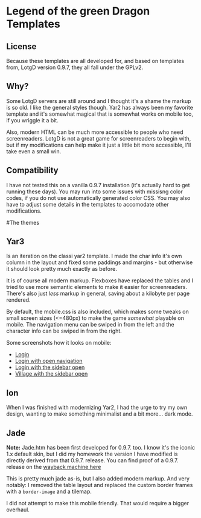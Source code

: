 # Legend of the green Dragon Templates

## License

Because these templates are all developed for, and based on templates from, LotgD version 0.9.7, they all fall under the GPLv2.

## Why?

Some LotgD servers are still around and I thought it's a shame the markup is so old. I like the general styles though. Yar2 has always been my favorite template and it's somewhat magical that is somewhat works on mobile too, if you wriggle it a bit.

Also, modern HTML can be much more accessible to people who need screenreaders. LotgD is not a great game for screenreaders to begin with, but if my modifications can help make it just a little bit more accessible, I'll take even a small win.

## Compatibility

I have not tested this on a vanilla 0.9.7 installation (it's actually hard to get running these days). You may run into some issues with missisng color codes, if you do not use automatically generated color CSS. You may also have to adjust some details in the templates to accomodate other modifications.

#The themes

## Yar3

Is an iteration on the classi yar2 template. I made the char info it's own column in the layout and fixed some paddings and margins - but otherwise it should look pretty much exactly as before.

It is of course all modern markup. Flexboxes have replaced the tables and I tried to use more semantic elements to make it easier for screenreaders. There's also just *less* markup in general, saving about a kilobyte per page rendered.

By default, the mobile.css is also included, which makes some tweaks on small screen sizes (<=480px) to make the game *somewhat* playable on mobile. The navigation menu can be swiped in from the left and the character info can be swiped in from the right.

Some screenshots how it looks on mobile:

* [Login](screenshots/yar3/yar3.png)
* [Login with open navigation](screenshots/yar3/login_navbar.png)
* [Login with the sidebar open](screenshots/yar3/login_sidebar.png)
* [Village with the sidebar open](screenshots/yar3/village_sidebar.png)

## Ion

When I was finished with modernizing Yar2, I had the urge to try my own design, wanting to make something minimalist and a bit more... dark mode.

## Jade

**Note:** Jade.htm has been first developed for 0.9.7. too. I know it's the iconic 1.x default skin, but I did my homework the version I have modified is directly derived from that 0.9.7. release.
You can find proof of a 0.9.7. release on the [wayback machine here](https://web.archive.org/web/20040611070409/http://hfs.cjb.net/games/LoGD/)

This is pretty much jade as-is, but I also added modern markup. And very notably: I removed the table layout and replaced the custom border frames with a `border-image` and a tilemap.

I did not attempt to make this mobile friendly. That would require a bigger overhaul.
